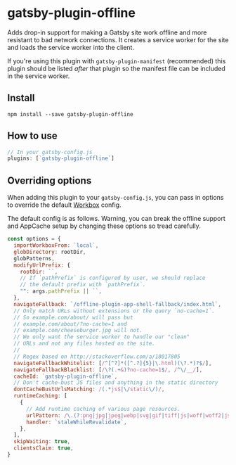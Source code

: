 # gatsby-plugin-offline

Adds drop-in support for making a Gatsby site work offline and more resistant to
bad network connections. It creates a service worker for the site and loads the
service worker into the client.

If you're using this plugin with `gatsby-plugin-manifest` (recommended) this
plugin should be listed _after_ that plugin so the manifest file can be included
in the service worker.

## Install

`npm install --save gatsby-plugin-offline`

## How to use

```javascript
// In your gatsby-config.js
plugins: [`gatsby-plugin-offline`]
```

## Overriding options

When adding this plugin to your `gatsby-config.js`, you can pass in options to
override the default [Workbox](https://developers.google.com/web/tools/workbox/modules/workbox-build) config.

The default config is as follows. Warning, you can break the offline support
and AppCache setup by changing these options so tread carefully.

```javascript
const options = {
  importWorkboxFrom: `local`,
  globDirectory: rootDir,
  globPatterns,
  modifyUrlPrefix: {
    rootDir: ``,
    // If `pathPrefix` is configured by user, we should replace
    // the default prefix with `pathPrefix`.
    "": args.pathPrefix || ``,
  },
  navigateFallback: `/offline-plugin-app-shell-fallback/index.html`,
  // Only match URLs without extensions or the query `no-cache=1`.
  // So example.com/about/ will pass but
  // example.com/about/?no-cache=1 and
  // example.com/cheeseburger.jpg will not.
  // We only want the service worker to handle our "clean"
  // URLs and not any files hosted on the site.
  //
  // Regex based on http://stackoverflow.com/a/18017805
  navigateFallbackWhitelist: [/^[^?]*([^.?]{5}|\.html)(\?.*)?$/],
  navigateFallbackBlacklist: [/\?(.+&)?no-cache=1$/, /^\/__/],
  cacheId: `gatsby-plugin-offline`,
  // Don't cache-bust JS files and anything in the static directory
  dontCacheBustUrlsMatching: /(.*js$|\/static\/)/,
  runtimeCaching: [
    {
      // Add runtime caching of various page resources.
      urlPattern: /\.(?:png|jpg|jpeg|webp|svg|gif|tiff|js|woff|woff2|json|css)$/,
      handler: `staleWhileRevalidate`,
    },
  ],
  skipWaiting: true,
  clientsClaim: true,
}
```
